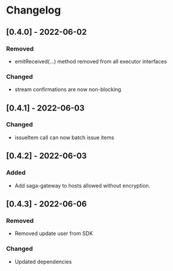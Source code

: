 # Changelog

## [0.4.0] - 2022-06-02
### Removed
* emitReceived(...) method removed from all executor interfaces
### Changed
* stream confirmations are now non-blocking

## [0.4.1] - 2022-06-03
### Changed
* issueItem call can now batch issue items

## [0.4.2] - 2022-06-03
### Added
* Add saga-gateway to hosts allowed without encryption.

## [0.4.3] - 2022-06-06
### Removed
* Removed update user from SDK
### Changed
* Updated dependencies